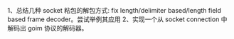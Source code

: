 1、总结几种 socket 粘包的解包方式: fix length/delimiter based/length field based frame decoder。尝试举例其应用
2、实现一个从 socket connection 中解码出 goim 协议的解码器。
